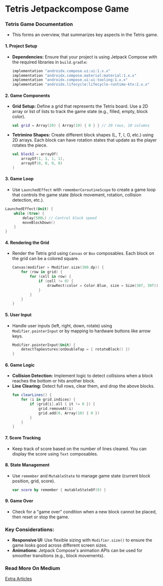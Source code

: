 # Tetris Jetpackcompose Game

### Tetris Game Documentation

- This forms an overview, that summarizes key aspects in the Tetris game.

#### 1. **Project Setup**
- **Dependencies:** Ensure that your project is using Jetpack Compose with the required libraries in `build.gradle`:
  ```gradle
  implementation "androidx.compose.ui:ui:1.x.x"
  implementation "androidx.compose.material:material:1.x.x"
  implementation "androidx.compose.ui:ui-tooling:1.x.x"
  implementation "androidx.lifecycle:lifecycle-runtime-ktx:2.x.x"
  ```

#### 2. **Game Components**
   - **Grid Setup:** Define a grid that represents the Tetris board. Use a 2D array or list of lists to track the game state (e.g., filled, empty, block color).
     ```kotlin
     val grid = Array(20) { Array(10) { 0 } } // 20 rows, 10 columns
     ```

   - **Tetrimino Shapes:** Create different block shapes (L, T, I, O, etc.) using 2D arrays. Each block can have rotation states that update as the player rotates the piece.
     ```kotlin
     val blockI = arrayOf(
         arrayOf(1, 1, 1, 1),
         arrayOf(0, 0, 0, 0)
     )
     ```

#### 3. **Game Loop**
   - Use `LaunchedEffect` with `rememberCoroutineScope` to create a game loop that controls the game state (block movement, rotation, collision detection, etc.).
   ```kotlin
   LaunchedEffect(Unit) {
       while (true) {
           delay(500L) // Control block speed
           moveBlockDown()
       }
   }
   ```

#### 4. **Rendering the Grid**
   - Render the Tetris grid using `Canvas` or `Box` composables. Each block on the grid can be a colored square.
     ```kotlin
     Canvas(modifier = Modifier.size(300.dp)) {
         for (row in grid) {
             for (cell in row) {
                 if (cell != 0) {
                     drawRect(color = Color.Blue, size = Size(30f, 30f))
                 }
             }
         }
     }
     ```

#### 5. **User Input**
   - Handle user inputs (left, right, down, rotate) using `Modifier.pointerInput` or by mapping to hardware buttons like arrow keys.
     ```kotlin
     Modifier.pointerInput(Unit) {
         detectTapGestures(onDoubleTap = { rotateBlock() })
     }
     ```

#### 6. **Game Logic**
   - **Collision Detection:** Implement logic to detect collisions when a block reaches the bottom or hits another block.
   - **Line Clearing:** Detect full rows, clear them, and drop the above blocks.
     ```kotlin
     fun clearLines() {
         for (i in grid.indices) {
             if (grid[i].all { it != 0 }) {
                 grid.removeAt(i)
                 grid.add(0, Array(10) { 0 })
             }
         }
     }
     ```

#### 7. **Score Tracking**
   - Keep track of score based on the number of lines cleared. You can display the score using `Text` composables.

#### 8. **State Management**
   - Use `remember` and `MutableState` to manage game state (current block position, grid, score).
     ```kotlin
     var score by remember { mutableStateOf(0) }
     ```

#### 9. **Game Over**
   - Check for a "game over" condition when a new block cannot be placed, then reset or stop the game.

### Key Considerations:
- **Responsive UI:** Use flexible sizing with `Modifier.size()` to ensure the game looks good across different screen sizes.
- **Animations:** Jetpack Compose's animation APIs can be used for smoother transitions (e.g., block movements).

### Read More On Medium
[Extra Articles](https://medium.com/@acceldia)

<!-- [Tetris Jetpackcompose Game](https://medium.com/@acceldia) -->
